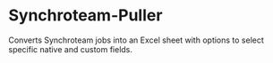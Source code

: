 # Synchroteam-Puller
Converts Synchroteam jobs into an Excel sheet with options to select specific native and custom fields.
